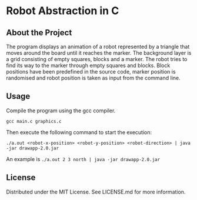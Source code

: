 # Robot Abstraction in C

## About the Project

The program displays an animation of a robot represented by a triangle that moves around the board until it reaches the marker. The background layer is a grid consisting of empty squares, blocks and a marker. The robot tries to find its way to the marker through empty squares and blocks. Block positions have been predefined in the source code, marker position is randomised and robot position is taken as input from the command line.

## Usage

Compile the program using the gcc compiler.

`gcc main.c graphics.c`

Then execute the following command to start the execution:

`./a.out <robot-x-position> <robot-y-position> <robot-direction> | java -jar drawapp-2.0.jar`

An example is `./a.out 2 3 north | java -jar drawapp-2.0.jar`

## License

Distributed under the MIT License. See LICENSE.md for more information.
